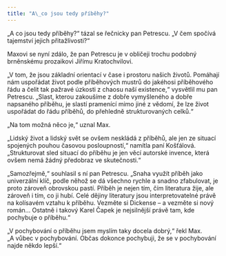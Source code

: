 ```yaml
---
title: "A\_co jsou tedy příběhy?"
---
```


„A co jsou tedy příběhy?“ tázal se řečnicky pan Petrescu. „V čem spočívá tajemství jejich přitažlivosti?“

Maxovi se nyní zdálo, že pan Petrescu je v obličeji trochu podobný brněnskému prozaikovi Jiřímu Kratochvilovi.

„V tom, že jsou základní orientací v čase i prostoru našich životů. Pomáhají nám uspořádat život podle příběhových mustrů do jakéhosi příběhového řádu a čelit tak pažravé úzkosti z chaosu naší existence,“ vysvětlil mu pan Petrescu. „Slast, kterou zakoušíme z dobře vymyšleného a dobře napsaného příběhu, je slastí pramenící mimo jiné z vědomí, že lze život uspořádat do řádu příběhů, do přehledně strukturovaných celků.“

„Na tom možná něco je,“ uznal Max.

„Lidský život a lidský svět se ovšem neskládá z příběhů, ale jen ze situací spojených pouhou časovou posloupností,“ namítla paní Košťálová. „Strukturovat sled situací do příběhu je jen věcí autorské invence, která ovšem nemá žádný předobraz ve skutečnosti.“

„Samozřejmě,“ souhlasil s ní pan Petrescu. „Snaha využít příběh jako univerzální klíč, podle něhož se dá všechno rychle a snadno zfabulovat, je proto zároveň obrovskou pastí. Příběh je nejen tím, čím literatura žije, ale zároveň i tím, co ji hubí. Celé dějiny literatury jsou interpretovatelné právě na kolísavém vztahu k příběhu. Vezměte si Dickense – a vezměte si nový román… Ostatně i takový Karel Čapek je nejsilnější právě tam, kde pochybuje o příběhu.“

„V pochybování o příběhu jsem myslím taky docela dobrý,“ řekl Max. „A vůbec v pochybování. Občas dokonce pochybuji, že se v pochybování najde někdo lepší.“
